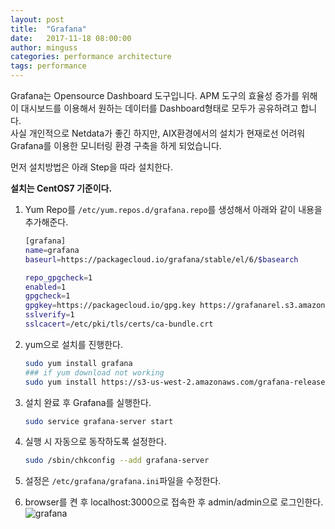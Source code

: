 ```yaml
---
layout: post
title:  "Grafana"
date:   2017-11-18 08:00:00
author: minguss
categories: performance architecture
tags: performance
---
```


Grafana는 Opensource Dashboard 도구입니다. APM 도구의 효율성 증가를 위해 이 대시보드를 이용해서 원하는 데이터를 Dashboard형태로 모두가 공유하려고 합니다.  
사실 개인적으로 Netdata가 좋긴 하지만, AIX환경에서의 설치가 현재로선 어려워 Grafana를 이용한 모니터링 환경 구축을 하게 되었습니다.

먼저 설치방법은 아래 Step을 따라 설치한다.

**설치는 CentOS7 기준이다.**
1. Yum Repo를 `/etc/yum.repos.d/grafana.repo`를 생성해서 아래와 같이 내용을 추가해준다.
    ~~~ bash
    [grafana]
    name=grafana
    baseurl=https://packagecloud.io/grafana/stable/el/6/$basearch  
    
    repo_gpgcheck=1
    enabled=1
    gpgcheck=1
    gpgkey=https://packagecloud.io/gpg.key https://grafanarel.s3.amazonaws.com/RPM-GPG-KEY-grafana
    sslverify=1
    sslcacert=/etc/pki/tls/certs/ca-bundle.crt
    ~~~  

2. yum으로 설치를 진행한다.  

    ~~~ bash
    sudo yum install grafana
    ### if yum download not working
    sudo yum install https://s3-us-west-2.amazonaws.com/grafana-releases/release/grafana-4.6.2-1.x86_64.rpm
    ~~~  

3. 설치 완료 후 Grafana를 실행한다.  

    ~~~ bash
    sudo service grafana-server start
    ~~~

4. 실행 시 자동으로 동작하도록 설정한다.  

    ~~~ bash
    sudo /sbin/chkconfig --add grafana-server
    ~~~ 

5. 설정은 `/etc/grafana/grafana.ini`파일을 수정한다.  

6. browser를 켠 후 localhost:3000으로 접속한 후 admin/admin으로 로그인한다.  
    ![grafana](https://mblogthumb-phinf.pstatic.net/MjAxNzAyMjNfMjIg/MDAxNDg3ODM5NzQ3MjI0.TXagBpqNGfHB8kiNY1uBvXqbkf1GP_qWew_iaHucHYAg.9fxDjvqF6a9H5A1F53rqy8HjCE3v03ILeAFacQiFZnAg.PNG.ships95/Grafana002.png?type=w2)